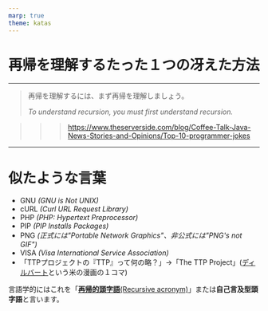 ```yaml
---
marp: true
theme: katas
---
```

<!-- 
size: 16:9
paginate: true
-->
<!-- header: 勉強会#-->

# 再帰を理解するたった１つの冴えた方法

---

> 再帰を理解するには、まず再帰を理解しましょう。
>
> _To understand recursion, you must first understand recursion._

>>> https://www.theserverside.com/blog/Coffee-Talk-Java-News-Stories-and-Opinions/Top-10-programmer-jokes

---

# 似たような言葉

* GNU _(GNU is Not UNIX)_
* cURL _(Curl URL Request Library)_
* PHP _(PHP: Hypertext Preprocessor)_
* PIP _(PIP Installs Packages)_
* PNG _(正式には"Portable Network Graphics"、非公式には"PNG's not GIF")_
* VISA _(Visa International Service Association)_
* 「TTPプロジェクトの『TTP』って何の略？」→「The TTP Project」([ディルバート](https://ja.wikipedia.org/wiki/%E3%83%87%E3%82%A3%E3%83%AB%E3%83%90%E3%83%BC%E3%83%88)という米の漫画の１コマ)

言語学的にはこれを「[**再帰的頭字語**(Recursive acronym)](https://ja.wikipedia.org/wiki/%E5%86%8D%E5%B8%B0%E7%9A%84%E9%A0%AD%E5%AD%97%E8%AA%9E)」または**自己言及型頭字語**と言います。

<!-- GNUはRichard M. Stallmanを中心とした、世界中の開発者によるボランティア活動によって開発が進められているソフトウェアのまとまりでありプロジェクト。Unix系の設計ではあるがUNIXとは違いフリーソフトウェアでありUNIXに由来するソースコードを全く使っていないことを示すため -->